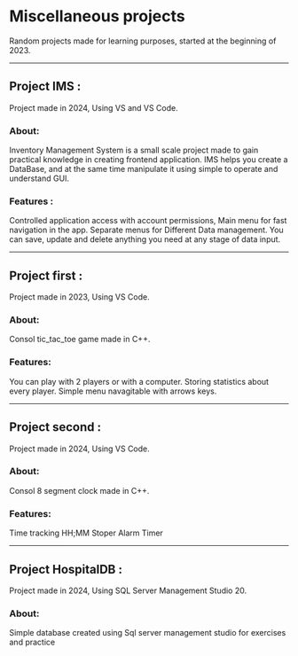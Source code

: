 # Miscellaneous projects
Random projects made for learning purposes, started at the beginning of 2023. 

---

## Project IMS :
Project made in 2024, Using VS and VS Code.

### About: 
Inventory Management System is a small scale project made to gain practical knowledge in creating frontend application. IMS helps you create a DataBase, and at the same time manipulate it using simple to operate and understand GUI.

### Features :
Controlled application access with account permissions, Main menu for fast navigation in the app. Separate menus for Different Data management. You can save, update and delete anything you need at any stage of data input.

---

## Project first : 
Project made in 2023, Using VS Code.

### About: 
Consol tic_tac_toe game made in C++.

### Features:
You can play with 2 players or with a computer.
Storing statistics about every player.
Simple menu navagitable with arrows keys.

---

## Project second :
Project made in 2024, Using VS Code.

### About: 
Consol 8 segment clock made in C++.

### Features:
Time tracking HH;MM
Stoper
Alarm
Timer

---
 
## Project HospitalDB :
Project made in 2024, Using SQL Server Management Studio 20.

### About:
Simple database created using Sql server management studio for exercises  and practice

